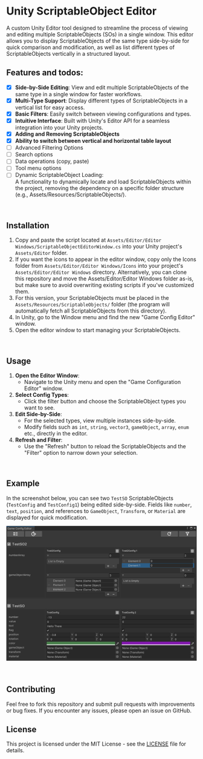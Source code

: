 # Unity ScriptableObject Editor

A custom Unity Editor tool designed to streamline the process of viewing and editing multiple ScriptableObjects (SOs) in a single window. This editor allows you to display ScriptableObjects of the same type side-by-side for quick comparison and modification, as well as list different types of ScriptableObjects vertically in a structured layout.

## Features and todos:
- [x] **Side-by-Side Editing**: View and edit multiple ScriptableObjects of the same type in a single window for faster workflows.
- [x] **Multi-Type Support**: Display different types of ScriptableObjects in a vertical list for easy access.
- [x] **Basic Filters**: Easily switch between viewing configurations and types.
- [x] **Intuitive Interface**: Built with Unity's Editor API for a seamless integration into your Unity projects.
- [x] **Adding and Removing ScriptableObjects**
- [x] **Ability to switch between vertical and horizontal table layout**
- [ ] Advanced Filtering Options
- [ ] Search options
- [ ] Data operations (copy, paste)
- [ ] Tool menu options
- [ ] Dynamic ScriptableObject Loading: <br/> A functionality to dynamically locate and load ScriptableObjects within the project, removing the dependency on a specific folder structure (e.g., Assets/Resources/ScriptableObjects/).

<br/> 
 
## Installation
1. Copy and paste the script located at ``Assets/Editor/Editor Windows/ScriptableObjectEditorWindow.cs`` into your Unity project's ``Assets/Editor`` folder.
2. If you want the icons to appear in the editor window, copy only the Icons folder from  ``Assets/Editor/Editor Windows/Icons`` into your project's ``Assets/Editor/Editor Windows`` directory.
Alternatively, you can clone this repository and move the Assets/Editor/Editor Windows folder as-is, but make sure to avoid overwriting existing scripts if you've customized them.
3. For this version, your ScriptableObjects must be placed in the ``Assets/Resources/ScriptableObjects/`` folder (the program will automatically fetch all ScriptableObjects from this directory).
4. In Unity, go to the Window menu and find the new "Game Config Editor" window.
5. Open the editor window to start managing your ScriptableObjects.

<br/> 

## Usage
1. **Open the Editor Window**:
   - Navigate to the Unity menu and open the "Game Configuration Editor" window.
2. **Select Config Types**:
   - Click the filter button and choose the ScriptableObject types you want to see.
3. **Edit Side-by-Side**:
   - For the selected types, view multiple instances side-by-side.
   - Modify fields such as `int`, `string`, `vector3`, `gameObject`, `array`, `enum` etc., directly in the editor.
4. **Refresh and Filter**:
   - Use the "Refresh" button to reload the ScriptableObjects and the "Filter" option to narrow down your selection.

<br/> 

## Example
In the screenshot below, you can see two `TestSO` ScriptableObjects (`TestConfig` and `TestConfig1`) being edited side-by-side. Fields like `number`, `text`, `position`, and references to `GameObject`, `Transform`, or `Material` are displayed for quick modification.

![ScriptableObject Editor Screenshot](https://github.com/yunnsbz/Unity-Scriptable-Object-Tool/blob/main/preview.png)

<br/> 

## Contributing
Feel free to fork this repository and submit pull requests with improvements or bug fixes. If you encounter any issues, please open an issue on GitHub.

## License
This project is licensed under the MIT License - see the [LICENSE](LICENSE) file for details.
